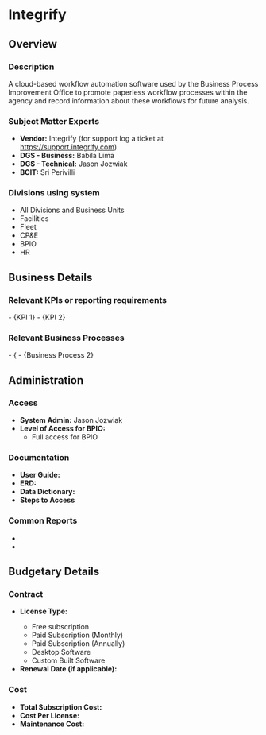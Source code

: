 # Integrify

## Overview

### Description
A cloud-based workflow automation software used by the Business Process Improvement Office to promote paperless workflow processes within the agency and record information about these workflows for future analysis.

### Subject Matter Experts
- **Vendor:** Integrify (for support log a ticket at https://support.integrify.com)
- **DGS - Business:** Babila Lima
- **DGS - Technical:** Jason Jozwiak
- **BCIT:** Sri Perivilli

### Divisions using system
- All Divisions and Business Units
- Facilities
- Fleet
- CP&E
- BPIO
- HR

## Business Details

### Relevant KPIs or reporting requirements
<This might be a question for the Business SME>
- {KPI 1}
- {KPI 2}

### Relevant Business Processes
<The goal of this is to provide examples of what operations this system supports>
- {
- {Business Process 2}

## Administration

### Access
- **System Admin:** Jason Jozwiak
- **Level of Access for BPIO:**
    - Full access for BPIO

### Documentation
- **User Guide:** <link to user guide>
- **ERD:** <link to ERD>
- **Data Dictionary:** <Link to data dictionary>
- **Steps to Access**

### Common Reports
- <Jason will add these>
- <Jason will add these>

## Budgetary Details

### Contract
- **License Type:** <Choose an option below>
    - Free subscription
    - Paid Subscription (Monthly)
    - Paid Subscription (Annually)
    - Desktop Software
    - Custom Built Software
- **Renewal Date (if applicable):**

### Cost
- **Total Subscription Cost:** <Annual Cost>
- **Cost Per License:** <Annual Cost>
- **Maintenance Cost:** <Estimated Cost>
